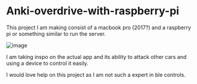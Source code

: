 # Anki-overdrive-with-raspberry-pi

This project I am making consist of a macbook pro (2017?) and a raspberry pi or something similar to run the server.

![image](https://github.com/user-attachments/assets/44050f9d-6b86-48ed-84a9-a3b0f52888ad)

I am taking inspo on the actual app and its ability to attack other cars and using a device to control it easily.


I would love help on this project as I am not such a expert in ble controls.

